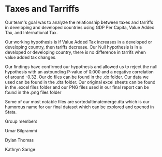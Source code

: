 # Taxes and Tarriffs

Our team's goal was to analyze the relationship between taxes and tarriffs in developing and developed countries using GDP Per Capita, Value Added Tax, and International Tax. 

Our working hypothesis is If Value Added Tax increases in a developed or developing country, then tariffs decrease.
Our Null hypothesis is In a developed or developing country, there is no difference in tarrifs when value added tax changes.

Our findings have confirmed our hypothesis and allowed us to reject the null hypothesis with an astounding P-value of 0.000 and a negative correlation of around -0.32. Our do files can be found in the .do folder. Our data we used can be found in the .dta folder. Our original excel sheets can be found in the .excel files folder and our PNG files used in our final report can be found in the .png files folder


Some of our most notable files are sortedultimatemerge.dta which is our humorous name for our final dataset which can be explored and opened in Stata. 


Group members 

Umar Bilgrammi 

Dylan Thomas 

Kathryn Sarrge 
